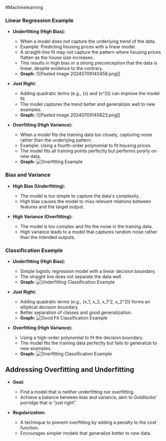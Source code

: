#Machinelearning 
### Linear Regression Example

- **Underfitting (High Bias):**
    - When a model does not capture the underlying trend of the data.
    - Example: Predicting housing prices with a linear model.
    - A straight-line fit may not capture the pattern where housing prices flatten as the house size increases.
    - This results in high bias or a strong preconception that the data is linear, despite evidence to the contrary.
    - **Graph:**
        ![[Pasted image 20240709140458.png]]

- **Just Right:**
    - Adding quadratic terms (e.g., \(x\) and \(x^2\)) can improve the model fit.
    - The model captures the trend better and generalizes well to new examples.
    - **Graph:**
        ![[Pasted image 20240709140623.png]]

- **Overfitting (High Variance):**
    - When a model fits the training data too closely, capturing noise rather than the underlying pattern.
    - Example: Using a fourth-order polynomial to fit housing prices.
    - The model fits all training points perfectly but performs poorly on new data.
    - **Graph:**
        ![Overfitting Example](path/to/overfitting.png)

### Bias and Variance

- **High Bias (Underfitting):**
    - The model is too simple to capture the data's complexity.
    - High bias causes the model to miss relevant relations between features and the target output.
    
- **High Variance (Overfitting):**
    - The model is too complex and fits the noise in the training data.
    - High variance leads to a model that captures random noise rather than the intended outputs.

### Classification Example

- **Underfitting (High Bias):**
    - Simple logistic regression model with a linear decision boundary.
    - The straight line does not separate the data well.
    - **Graph:**
        ![Underfitting Classification Example](path/to/underfitting_classification.png)

- **Just Right:**
    - Adding quadratic terms (e.g., \(x_1, x_2, x_1^2, x_2^2\)) forms an elliptical decision boundary.
    - Better separation of classes and good generalization.
    - **Graph:**
        ![Good Fit Classification Example](path/to/good_fit_classification.png)

- **Overfitting (High Variance):**
    - Using a high-order polynomial to fit the decision boundary.
    - The model fits the training data perfectly but fails to generalize to new examples.
    - **Graph:**
        ![Overfitting Classification Example](path/to/overfitting_classification.png)

## Addressing Overfitting and Underfitting

- **Goal:**
    - Find a model that is neither underfitting nor overfitting.
    - Achieve a balance between bias and variance, akin to Goldilocks' porridge that is "just right".

- **Regularization:**
    - A technique to prevent overfitting by adding a penalty to the cost function.
    - Encourages simpler models that generalize better to new data.